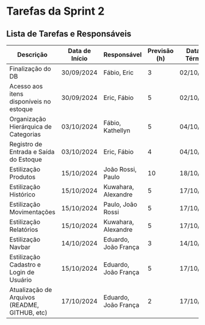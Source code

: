 # Tarefas da Sprint 2

## Lista de Tarefas e Responsáveis

| **Descrição**                                 | **Data de Início** | **Responsável**                   | **Previsão (h)** | **Data de Término** |
|-----------------------------------------------|--------------------|-----------------------------------|------------------|---------------------|
| Finalização do DB                             | 30/09/2024         | Fábio, Eric                       | 3                | 02/10/2024          |
| Acesso aos itens disponíveis no estoque       | 30/09/2024         | Eric, Fábio                       | 5                | 02/10/2024          |
| Organização Hierárquica de Categorias         | 03/10/2024         | Fábio, Kathellyn                  | 5                | 04/10/2024          |
| Registro de Entrada e Saída do Estoque        | 03/10/2024         | Eric, Fábio                       | 4                | 04/10/2024          |
| Estilização Produtos                          | 15/10/2024         | João Rossi, Paulo                 | 10               | 18/10/2024          |
| Estilização Histórico                         | 15/10/2024         | Kuwahara, Alexandre               | 5                | 17/10/2024          |
| Estilização Movimentações                     | 15/10/2024         | Paulo, João Rossi                 | 5                | 17/10/2024          |
| Estilização Relatórios                        | 15/10/2024         | Kuwahara, Alexandre               | 5                | 17/10/2024          |
| Estilização Navbar                            | 14/10/2024         | Eduardo, João França              | 3                | 14/10/2024          |
| Estilização Cadastro e Login de Usuário       | 15/10/2024         | Eduardo, João França              | 5                | 17/10/2024          |
| Atualização de Arquivos (README, GITHUB, etc) | 17/10/2024         | Eduardo, João França              | 2                | 17/10/2024          |

